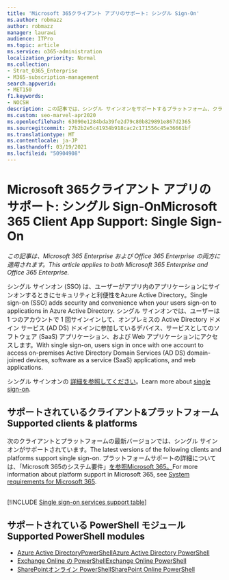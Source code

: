 ```yaml
---
title: 'Microsoft 365クライアント アプリのサポート: シングル Sign-On'
ms.author: robmazz
author: robmazz
manager: laurawi
audience: ITPro
ms.topic: article
ms.service: o365-administration
localization_priority: Normal
ms.collection:
- Strat_O365_Enterprise
- M365-subscription-management
search.appverid:
- MET150
f1.keywords:
- NOCSH
description: この記事では、シングル サインオンをサポートするプラットフォーム、クライアント、および PowerShell モジュールについてMicrosoft 365。
ms.custom: seo-marvel-apr2020
ms.openlocfilehash: 63090e1284bda39fe2d79c80b829891e867d2365
ms.sourcegitcommit: 27b2b2e5c41934b918cac2c171556c45e36661bf
ms.translationtype: MT
ms.contentlocale: ja-JP
ms.lasthandoff: 03/19/2021
ms.locfileid: "50904908"
---
```

# <a name="microsoft-365-client-app-support-single-sign-on"></a><span data-ttu-id="329be-103">Microsoft 365クライアント アプリのサポート: シングル Sign-On</span><span class="sxs-lookup"><span data-stu-id="329be-103">Microsoft 365 Client App Support: Single Sign-On</span></span>

<span data-ttu-id="329be-104">*この記事は、Microsoft 365 Enterprise および Office 365 Enterprise の両方に適用されます。*</span><span class="sxs-lookup"><span data-stu-id="329be-104">*This article applies to both Microsoft 365 Enterprise and Office 365 Enterprise.*</span></span>

<span data-ttu-id="329be-105">シングル サインオン (SSO) は、ユーザーがアプリ内のアプリケーションにサインオンするときにセキュリティと利便性をAzure Active Directory。</span><span class="sxs-lookup"><span data-stu-id="329be-105">Single sign-on (SSO) adds security and convenience when your users sign-on to applications in Azure Active Directory.</span></span> <span data-ttu-id="329be-106">シングル サインオンでは、ユーザーは 1 つのアカウントで 1 回サインインして、オンプレミスの Active Directory ドメイン サービス (AD DS) ドメインに参加しているデバイス、サービスとしてのソフトウェア (SaaS) アプリケーション、および Web アプリケーションにアクセスします。</span><span class="sxs-lookup"><span data-stu-id="329be-106">With single sign-on, users sign in once with one account to access on-premises Active Directory Domain Services (AD DS) domain-joined devices, software as a service (SaaS) applications, and web applications.</span></span>

<span data-ttu-id="329be-107">シングル サインオンの [詳細を参照してください](/azure/active-directory/manage-apps/what-is-single-sign-on)。</span><span class="sxs-lookup"><span data-stu-id="329be-107">Learn more about [single sign-on](/azure/active-directory/manage-apps/what-is-single-sign-on).</span></span>

## <a name="supported-clients--platforms"></a><span data-ttu-id="329be-108">サポートされているクライアント&プラットフォーム</span><span class="sxs-lookup"><span data-stu-id="329be-108">Supported clients & platforms</span></span>

<span data-ttu-id="329be-109">次のクライアントとプラットフォームの最新バージョンでは、シングル サインオンがサポートされています。</span><span class="sxs-lookup"><span data-stu-id="329be-109">The latest versions of the following clients and platforms support single sign-on.</span></span> <span data-ttu-id="329be-110">プラットフォームサポートの詳細については、「Microsoft 365のシステム要件」[を参照Microsoft 365。](/microsoft-365/microsoft-365-and-office-resources)</span><span class="sxs-lookup"><span data-stu-id="329be-110">For more information about platform support in Microsoft 365, see [System requirements for Microsoft 365](/microsoft-365/microsoft-365-and-office-resources).</span></span>
<br>
<br>

[!INCLUDE [Single sign-on services support table](../includes/microsoft-365-client-support-single-sign-on-include.md)]

## <a name="supported-powershell-modules"></a><span data-ttu-id="329be-111">サポートされている PowerShell モジュール</span><span class="sxs-lookup"><span data-stu-id="329be-111">Supported PowerShell modules</span></span>

- [<span data-ttu-id="329be-112">Azure Active DirectoryPowerShell</span><span class="sxs-lookup"><span data-stu-id="329be-112">Azure Active Directory PowerShell</span></span>](/powershell/azure/active-directory/overview?view=azureadps-2.0)
- [<span data-ttu-id="329be-113">Exchange Online の PowerShell</span><span class="sxs-lookup"><span data-stu-id="329be-113">Exchange Online PowerShell</span></span>](/powershell/exchange/exchange-online-powershell)
- [<span data-ttu-id="329be-114">SharePointオンライン PowerShell</span><span class="sxs-lookup"><span data-stu-id="329be-114">SharePoint Online PowerShell</span></span>](/powershell/sharepoint/sharepoint-online/connect-sharepoint-online)
